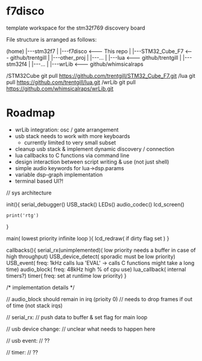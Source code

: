 # f7disco
template workspace for the stm32f769 discovery board

File structure is arranged as follows:

(home)
	|---stm32f7
	|		|---f7disco 	  <--- This repo
	|		|---STM32_Cube_F7 <--- github/trentgill
	|		|---other_proj
	|		|---...
	|		|---lua           <--- github/trentgill
	|
	|---stm32f4
	|		|---...
	|
	|---wrLib 				  <--- github/whimsicalraps

/STM32Cube  git pull https://github.com/trentgill/STM32_Cube_F7.git
/lua        git pull https://github.com/trentgill/lua.git
/wrLib      git pull https://github.com/whimsicalraps/wrLib.git

# Roadmap

- wrLib integration: osc / gate arrangement
- usb stack needs to work with more keyboards
	+ currently limited to very small subset
- cleanup usb stack & implement dynamic discovery / connection
- lua callbacks to C functions via command line
- design interaction between script writing & use (not just shell)
- simple audio keywords for lua->dsp.params
- variable dsp-graph implementation
- terminal based UI?!



// sys architecture


init(){
	serial_debugger()
	USB_stack()
	LEDs()
	audio_codec()
	lcd_screen()

	print('rtg')
}

main( lowest priority infinite loop ){
	lcd_redraw( if dirty flag set )
}

callbacks(){
	serial_rx(unimplemented)(
		low priority
		needs a buffer in case of high throughput)
	USB_device_detect(
		sporadic
		must be low priority)
	USB_event(
		freq: 1kHz
		calls lua 'EVAL' -> calls C functions
		might take a long time)
	audio_block(
		freq: 48kHz
		high % of cpu use)
	lua_callback(
		internal timers?)
	timer(
		freq: set at runtime
		low priority)
}

/* implementation details */

// audio_block should remain in irq (prioity 0)
	// needs to drop frames if out of time (not stack irqs)

// serial_rx:
	// push data to buffer & set flag for main loop

// usb device change:
	// unclear what needs to happen here

// usb event:
	// ??

// timer:
	// ??
